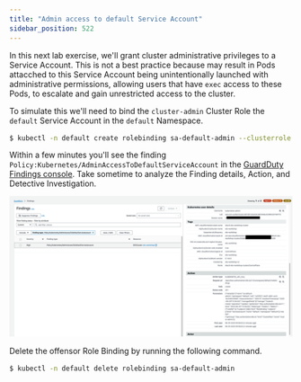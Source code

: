 ```yaml
---
title: "Admin access to default Service Account"
sidebar_position: 522
---
```



In this next lab exercise, we'll grant cluster administrative privileges to a Service Account. This is not a best practice because may result in Pods attacched to this Service Account being unintentionally launched with administrative permissions, allowing users that have `exec` access to these Pods, to escalate and gain unrestricted access to the cluster.

To simulate this we'll need to bind the `cluster-admin` Cluster Role the `default` Service Account in the `default` Namespace.

```bash
$ kubectl -n default create rolebinding sa-default-admin --clusterrole cluster-admin --serviceaccount default:default
```

Within a few minutes you'll see the finding `Policy:Kubernetes/AdminAccessToDefaultServiceAccount` in the [GuardDuty Findings console](https://console.aws.amazon.com/guardduty/home#/findings). Take sometime to analyze the Finding details, Action, and Detective Investigation.


![](assets/admin-access-sa.png)

Delete the offensor Role Binding by running the following command.

```bash
$ kubectl -n default delete rolebinding sa-default-admin 
```
